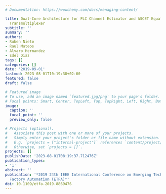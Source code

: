 ```yaml
---
# Documentation: https://wowchemy.com/docs/managing-content/

title: Dual-Core Architecture for PLC Channel Estimator and ASCET Equalizer in a FBMC
  Transmultiplexer
subtitle: ''
summary: ''
authors:
- Ruben Nieto
- Raul Mateos
- Alvaro Hernandez
- Edel Diaz
tags: []
categories: []
date: '2019-09-01'
lastmod: 2023-08-01T10:19:38+02:00
featured: false
draft: false

# Featured image
# To use, add an image named `featured.jpg/png` to your page's folder.
# Focal points: Smart, Center, TopLeft, Top, TopRight, Left, Right, BottomLeft, Bottom, BottomRight.
image:
  caption: ''
  focal_point: ''
  preview_only: false

# Projects (optional).
#   Associate this post with one or more of your projects.
#   Simply enter your project's folder or file name without extension.
#   E.g. `projects = ["internal-project"]` references `content/project/deep-learning/index.md`.
#   Otherwise, set `projects = []`.
projects: []
publishDate: '2023-08-01T08:19:37.712476Z'
publication_types:
- '1'
abstract: ''
publication: '*2019 24th IEEE International Conference on Emerging Technologies and
  Factory Automation (ETFA)*'
doi: 10.1109/etfa.2019.8869476
---
```

